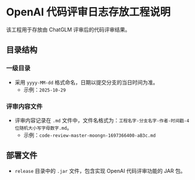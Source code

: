 # OpenAI 代码评审日志存放工程说明

该工程用于存放由 ChatGLM 评审后的代码评审结果。

## 目录结构

### 一级目录
- 采用 `yyyy-MM-dd` 格式命名，日期以提交分支的当日时间为准。
  - 示例：`2025-10-29`

### 评审内容文件
- 评审内容记录在 `.md` 文件中，文件名格式为：`工程名字-分支名字-作者-时间戳-4位随机大小写字母数字.md`。
  - 示例：`code-review-master-moongn-1697366400-aB3c.md`

## 部署文件

- `release` 目录中的 `.jar` 文件，包含实现 OpenAI 代码评审功能的 JAR 包。
